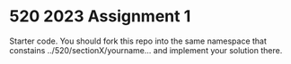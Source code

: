 # 520 2023 Assignment 1

Starter code. You should fork this repo into the same namespace that constains ../520/sectionX/yourname... and implement your solution there.
